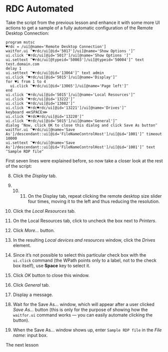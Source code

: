 # RDC Automated

Take the script from the previous lesson and enhance it with some more UI actions to get a sample of a fully automatic configuration of the Remote Desktop Connection:

```G1ANT
program mstsc
♥rdc = /ui[@name='Remote Desktop Connection']
waitfor.ui ‴♥rdc/ui[@id='5017']/ui[@name='Show Options ']‴
ui.click ‴♥rdc/ui[@id='5017']/ui[@name='Show Options ']‴
ui.settext ‴♥rdc/ui[@typeid='50003']/ui[@typeid='50004']‴ text test.domain.com
delay 1
ui.settext ‴♥rdc/ui[@id='13064']‴ text admin
ui.click ‴♥rdc/ui[@id='5015']/ui[@name='Display']‴
for ♥i from 1 to 4
  ui.click ‴♥rdc/ui[@id='13065']/ui[@name='Page left']‴
end
ui.click ‴♥rdc/ui[@id='5015']/ui[@name='Local Resources']‴
ui.click ‴♥rdc/ui[@id='13222']‴
ui.click ‴♥rdc/ui[@id='13082']‴
ui.click ‴♥rdc♥rdc/ui[@id='13221']/ui[@name='Drives']‴
keyboard ⋘SPACE⋙
ui.click ‴♥rdc♥rdc/ui[@id='13220']‴
ui.click ‴♥rdc/ui[@id='5015']/ui[@name='General']‴
dialog ‴Now, click OK to close this dialog and click Save As button‴
waitfor.ui ‴♥rdc/ui[@name='Save As']/descendant::ui[@id='FileNameControlHost']/ui[@id='1001']‴ timeout 10000
ui.settext ‴♥rdc/ui[@name='Save As']/descendant::ui[@id='FileNameControlHost']/ui[@id='1001']‴ text ‴Sample RDP file‴
```

First seven lines were explained before, so now take a closer look at the rest of the script:

8. Click the *Display* tab.
9. 10. 11. On the Display tab, repeat clicking the remote desktop size slider four times, moving it to the left and thus reducing the resolution.

12. Click the *Local Resources* tab.
13. On the Local Resources tab, click to uncheck the box next to *Printers*.
14. Click *More…* button.
15. In the resulting *Local devices and resources* window, click the *Drives* element.
16. Since it’s not possible to select this particular check box with the `ui.click` command (the WPath points only to a label, not to the check box itself), use **Space** key to select it.
17. Click *OK* button to close this window.
18. Click *General* tab.
19. Display a message.
20. Wait for the Save As… window, which will appear after a user clicked *Save As…* button (this is only for the purpose of showing how the `waitfor.ui` command works — you can easily automate clicking the button).
21. When the Save As… window shows up, enter `Sample RDP file` in the *File name:* input box.

The next lesson 